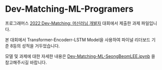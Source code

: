 # Dev-Matching-ML-Programers

프로그래머스 [2022 Dev-Matching: 머신러닝 개발자](https://programmers.co.kr/competitions/2363) 대회에서 제출한 과제 파일입니다.

본 대회에서 Transformer-Encoderr-LSTM Model을 사용하여 파이널 리더보드 기준 8등의 성적을 거두었습니다.

모델 및 과제에 대한 자세한 내용은 [Dev-Matching-ML-SeongBeomLEE.ipynb](https://github.com/SeongBeomLEE/Dev-Matching-ML-Programers/blob/main/Dev-Matching-ML-SeongBeomLEE.ipynb) 을 참고해주시길 바랍니다.
